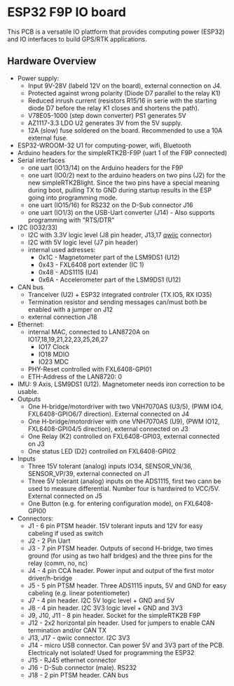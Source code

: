 # ESP32 F9P IO board

This PCB is a versatile IO plattform that provides computing power (ESP32) and IO interfaces to build GPS/RTK applications.

## Hardware Overview

- Power supply: 
    - Input 9V-28V (labeld 12V on the board), external connection on J4. 
    - Protected against wrong polarity (Diode D7 parallel to the relay K1)
    - Reduced inrush current (resistors R15/16 in serie with the starting diode D7 before the relay K1 closes and shortens the path).
    - V78E05-1000 (step down converter) PS1 generates 5V
    - AZ1117-3.3 LDO U2 generates 3V from the 5V supply.
    - 12A (slow) fuse soldered on the board. Recommended to use a 10A external fuse.
- ESP32-WROOM-32 U1 for computing-power, wifi, Bluetooth
- Arduino headers for the simpleRTK2B-F9P (uart 1 of the F9P connected)
- Serial interfaces
    - one uart (IO13/14) on the Arduino headers for the F9P
    - one uart (IO0/2) next to the arduino headers on two pins (J2) for the new simpleRTK2Blight. Since the two pins have a special meaning during boot, pulling TX to GND during startup results in the ESP going into programming mode.
    - one uart (IO15/16) for RS232 on the D-Sub connector J16
    - one uart (IO1/3) on the USB-Uart converter (J14) - Also supports programming with "RTS/DTR"
- I2C (IO32/33)
    - I2C with 3.3V logic level (J8 pin header, J13,17 [qwiic](https://www.sparkfun.com/qwiic) connector)
    - I2C with 5V logic level (J7 pin header)
    - internal used adresses:
        - 0x1C - Magnetometer part of the LSM9DS1 (U12)
        - 0x43 - FXL6408 port extender (IC 1)
        - 0x48 - ADS1115 (U4)
        - 0x6A - Accelerometer part of the LSM9DS1 (U12)
- CAN bus
    - Tranceiver (U2) + ESP32 integrated controler (TX IO5, RX IO35)
    - Termination resistor and sending messages can/must both be enabled with a jumper on J12
    - external connection J18
- Ethernet:
    - internal MAC, connected to LAN8720A on IO17,18,19,21,22,23,25,26,27
        - IO17 Clock
        - IO18 MDIO
        - IO23 MDC
    - PHY-Reset controlled with FXL6408-GPI01
    - ETH-Address of the LAN8720: 0
- IMU: 9 Axis, LSM9DS1 (U12). Magnetometer needs iron correction to be usable.
- Outputs
    - One H-bridge/motordriver with two VNH7070AS (U3/5), (PWM IO4, FXL6408-GPIO6/7 direction). External connected on J4
    - One H-bridge/motordriver with one VNH7070AS (U9), (PWM IO12, FXL6408-GPI04/5 direction), external connected on J3
    - One Relay (K2) controlled on FXL6408-GPI03, external connected on J3
    - One status LED (D2) controlled on FXL6408-GPI02
- Inputs
    - Three 15V tolerant (analog) inputs IO34, SENSOR_VN/36, SENSOR_VP/39, external connected on J1
    - Three 5V tolerant (analog) inputs on the ADS1115, first two cann be used to measure differential. Number four is hardwired to VCC/5V. External connected on J5
    - One Button (e.g. for entering configuration mode), on FXL6408-GPI00
- Connectors:
    - J1 - 6 pin PTSM header. 15V tolerant inputs and 12V for easy cabeling if used as switch
    - J2 - 2 Pin Uart
    - J3 - 7 pin PTSM header. Outputs of second H-bridge, two times ground (for using as two half bridges) and the three pins for the relay (comm, no, nc)
    - J4 - 4 pin CCA header. Power input and output of the first motor driver/h-bridge
    - J5 - 5 pin PTSM header. Three ADS1115 inputs, 5V and GND for easy cabeling (e.g. linear potentiometer)
    - J7 - 4 pin header. I2C 5V logic level + GND and 5V
    - J8 - 4 pin header. I2C 3V3 logic level + GND and 3V3
    - J9, J10, J11 - 8 pin header. Socket for the simpleRTK2B F9P
    - J12 - 2x2 horizontal pin header. Used for jumpers to enable CAN termination and/or CAN TX
    - J13, J17 - qwiic connector. I2C 3V3
    - J14 - micro USB connector. Can power 5V and 3V3 part of the PCB. Electricaly not isolated! Used for programming the ESP32
    - J15 - RJ45 ethernet connector
    - J16 - D-Sub connector (male). RS232
    - J18 - 2 pin PTSM header. CAN bus
